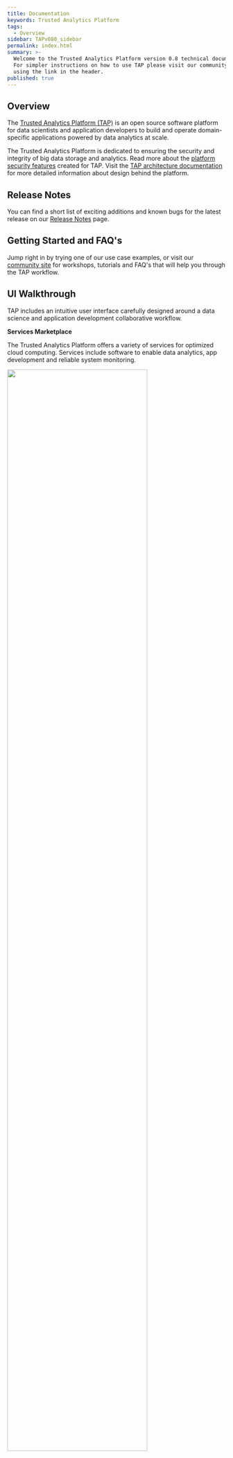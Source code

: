 ```yaml
---
title: Documentation
keywords: Trusted Analytics Platform
tags:
  - Overview
sidebar: TAPv080_sidebar
permalink: index.html
summary: >-
  Welcome to the Trusted Analytics Platform version 0.8 technical documentation.
  For simpler instructions on how to use TAP please visit our community site
  using the link in the header.
published: true
---
```


## Overview

The [Trusted Analytics Platform (TAP)](http://www.trustedanalytics.org) is an open source software platform for data scientists and application developers to build and operate domain-specific applications powered by data analytics at scale.

The Trusted Analytics Platform is dedicated to ensuring the security and integrity of big data storage and analytics. Read more about the [platform security features](Platform_security_features.md) created for TAP.  Visit the [TAP architecture documentation](taparchitechture.pdf) for more detailed information about design behind the platform.

##  Release Notes

You can find a short list of exciting additions and known bugs for the latest release on our [Release Notes](Release_notes.mdnote) page.

##  Getting Started and FAQ's

Jump right in by trying one of our use case examples, or visit our [community site](https://community.trustedanalytics.org/welcome) for workshops, tutorials and FAQ's that will help you through the TAP workflow.

## UI Walkthrough

TAP includes an intuitive user interface carefully designed around a data science and  application development collaborative workflow.  

**Services Marketplace**

The Trusted Analytics Platform offers a variety of services for optimized cloud computing. Services include software to enable data analytics, app development and reliable system monitoring.

<img src="/images/UI_marketplace_900x.gif" width="80%"/>

**Data Catalog**

Data ingestion and cataloging in a TAP platform is easy. With just a few clicks or commands you can ingest data once, schedule recurring data ingestion, work with streaming data or quickly find existing data sets.

<img src="/images/UI_datacatalog_900x.gif" width="80%"/>

**Model Catalog**

Store models and allow creating REST endpoints to use models within applications.

<img src="/images/UI_modelcatalog_900x.gif" width="80%"/>

**Applications Catalog**

Build, upload, run and repurpose any application to show streaming data, predictive analytics results, or take advantage of new IOT device output all from the TAP Applications Catalog.

<img src="/images/UI_appcatalog_900x.gif" width="80%"/>

**Platform Administration**
Monitor your cloud service, keep track of user permissions for added security, ensure your platform is always running smoothly with TAP’s easy to use interface.

<img src="/images/UI_platformadmin_900x.gif" width="80%"/>

